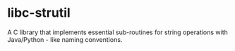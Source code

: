 # libc-strutil
A C library that implements essential sub-routines for string operations with Java/Python - like naming conventions.
